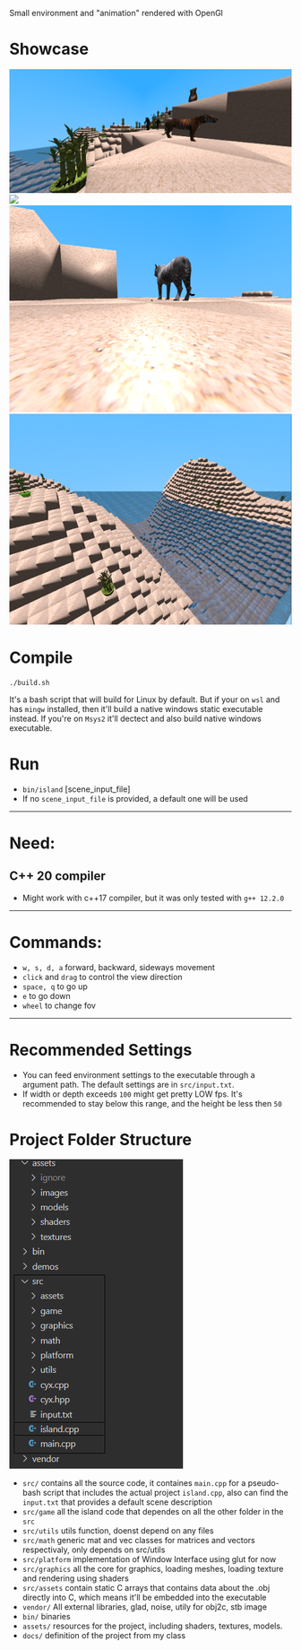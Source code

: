 Small environment and "animation" rendered with OpenGl

# Showcase
![](assets/images/sc4.png)
![](assets/images/sc3.png)
![](assets/images/sc2.png)
![](assets/images/sc1.png)

# Compile

    ./build.sh

It's a bash script that will build for Linux by default.
But if your on `wsl` and has `mingw` installed, then it'll build a native windows static executable instead.
If you're on `Msys2` it'll dectect and also build native windows executable.


# Run
- ``bin/island`` [scene_input_file]
- If no ``scene_input_file`` is provided, a default one will be used

---

# Need:
## C++ 20 compiler
- Might work with c++17 compiler, but it was only tested with ``g++ 12.2.0``

---

# Commands:
- ``w, s, d, a``  forward, backward, sideways movement
- ``click`` and ``drag`` to control the view direction
- ``space, q`` to go up
-  ``e``       to go down
- ``wheel`` to change fov

---

# Recommended Settings
- You can feed environment settings to the executable through a argument path. The default settings are in ``src/input.txt``.
- If width or depth exceeds ``100`` might get pretty LOW fps. It's recommended to stay below this
range, and the height be less then ``50``

# Project Folder Structure

![](assets/images/folder_structure.png)

- ``src/`` contains all the source code, it containes ``main.cpp`` for a pseudo-bash script that includes the actual project ``island.cpp``, also can find the ``input.txt`` that provides a default scene description
- ``src/game`` all the island code that dependes on all the other folder in the ``src``
- ``src/utils`` utils function, doenst depend on any files 
- ``src/math`` generic mat and vec classes for matrices and vectors respectivaly, only depends on src/utils
- ``src/platform`` implementation of Window Interface using glut for now
- ``src/graphics`` all the core for graphics, loading meshes, loading texture and rendering using shaders
- ``src/assets`` contain static C arrays that contains data about the .obj directly into C, which means it'll be embedded into the executable
- ``vendor/`` All external libraries, glad, noise, utily for obj2c, stb image
- ``bin/`` binaries
- ``assets/`` resources for the project, including shaders, textures, models.
- ``docs/`` definition of the project from my class


